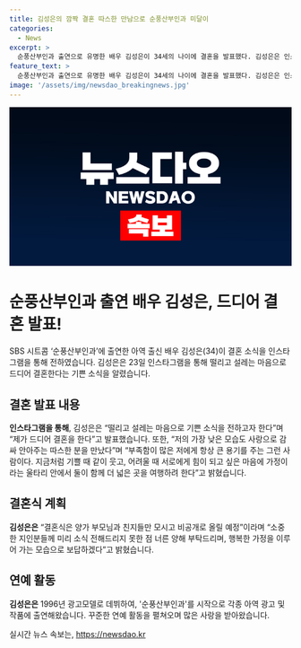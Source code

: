 ```yaml
---
title: 김성은의 깜짝 결혼 따스한 만남으로 순풍산부인과 미달이
categories:
  - News
excerpt: >
  순풍산부인과 출연으로 유명한 배우 김성은이 34세의 나이에 결혼을 발표했다. 김성은은 인스타그램을 통해 결혼 소식을 전하며, 신랑에 대한 감사의 마음을 밝혔다. 결혼식은 비공개로 치러지며, 예비 신랑의 정체는 알려지지 않았다. 김성은은 1996년 광고모델로 데뷔한 후, 다양한 드라마와 작품에 출연해 왔다. 미달이 역으로 기억되는 그녀의 결혼 소식으로 팬들의 궁금증이 증폭되고 있다.
feature_text: >
  순풍산부인과 출연으로 유명한 배우 김성은이 34세의 나이에 결혼을 발표했다. 김성은은 인스타그램을 통해 결혼 소식을 전하며, 신랑에 대한 감사의 마음을 밝혔다. 결혼식은 비공개로 치러지며, 예비 신랑의 정체는 알려지지 않았다. 김성은은 1996년 광고모델로 데뷔한 후, 다양한 드라마와 작품에 출연해 왔다. 미달이 역으로 기억되는 그녀의 결혼 소식으로 팬들의 궁금증이 증폭되고 있다.
image: '/assets/img/newsdao_breakingnews.jpg'
---
```


<p><img src="/assets/img/newsdao_breakingnews.jpg" alt="pcversion 속보" /></p>

<h1 data-ke-size="size26">순풍산부인과 출연 배우 김성은, 드디어 결혼 발표!</h1>

<p data-ke-size="size16">SBS 시트콤 ‘순풍산부인과’에 출연한 아역 출신 배우 김성은(34)이 결혼 소식을 인스타그램을 통해 전하였습니다. 김성은은 23일 인스타그램을 통해 떨리고 설레는 마음으로 드디어 결혼한다는 기쁜 소식을 알렸습니다.</p>

<h2 data-ke-size="size22">결혼 발표 내용</h2>

<p data-ke-size="size16"><b>인스타그램을 통해</b>, 김성은은 “떨리고 설레는 마음으로 기쁜 소식을 전하고자 한다”며 “제가 드디어 결혼을 한다”고 발표했습니다. 또한, “저의 가장 낮은 모습도 사랑으로 감싸 안아주는 따스한 분을 만났다”며 “부족함이 많은 저에게 항상 큰 용기를 주는 그런 사람이다. 지금처럼 기쁠 때 같이 웃고, 어려울 때 서로에게 힘이 되고 싶은 마음에 가정이라는 울타리 안에서 둘이 함께 더 넓은 곳을 여행하려 한다”고 밝혔습니다.</p>

<h2 data-ke-size="size22">결혼식 계획</h2>

<p data-ke-size="size16"><b>김성은은</b> “결혼식은 양가 부모님과 친지들만 모시고 비공개로 올릴 예정”이라며 “소중한 지인분들께 미리 소식 전해드리지 못한 점 너른 양해 부탁드리며, 행복한 가정을 이루어 가는 모습으로 보답하겠다”고 밝혔습니다.</p>

<h2 data-ke-size="size22">연예 활동</h2>

<p data-ke-size="size16"><b>김성은은</b> 1996년 광고모델로 데뷔하여, '순풍산부인과'를 시작으로 각종 아역 광고 및 작품에 출연해왔습니다. 꾸준한 연예 활동을 펼쳐오며 많은 사랑을 받아왔습니다.</p>
실시간 뉴스 속보는, <a href="https://newsdao.kr" rel="dofollow">https://newsdao.kr</a>


